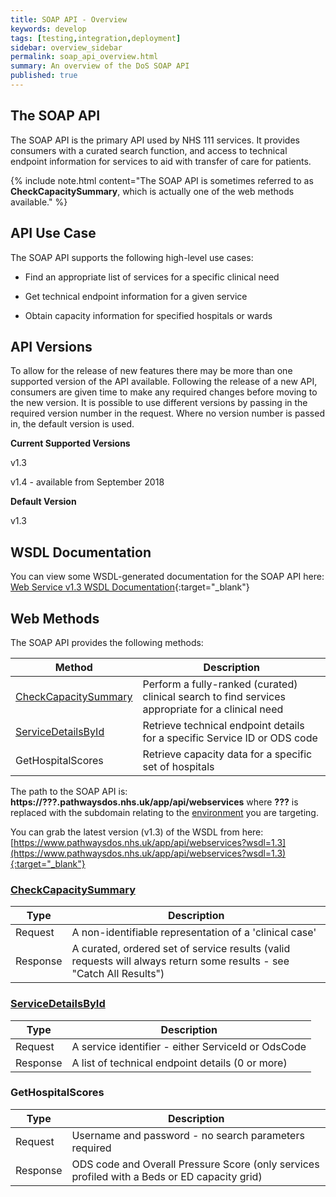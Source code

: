 ```yaml
---
title: SOAP API - Overview
keywords: develop
tags: [testing,integration,deployment]
sidebar: overview_sidebar
permalink: soap_api_overview.html
summary: An overview of the DoS SOAP API
published: true
---
```


## The SOAP API ##

The SOAP API is the primary API used by NHS 111 services. It provides consumers with a curated search function, and access to technical endpoint information for services to aid with transfer of care for patients.

{% include note.html content="The SOAP API is sometimes referred to as **CheckCapacitySummary**, which is actually one of the web methods available." %}

## API Use Case ##

The SOAP API supports the following high-level use cases:

* Find an appropriate list of services for a specific clinical need

* Get technical endpoint information for a given service

* Obtain capacity information for specified hospitals or wards

## API Versions ##

To allow for the release of new features there may be more than one supported version of the API available. Following the release of a new API, consumers are given time to make any required changes before moving to the new version. It is possible to use different versions by passing in the required version number in the request. Where no version number is passed in, the default version is used.

**Current Supported Versions**

v1.3

v1.4 - available from September 2018

**Default Version**

v1.3

## WSDL Documentation ##

You can view some WSDL-generated documentation for the SOAP API here: [Web Service v1.3 WSDL Documentation](/soap_v1-3/){:target="_blank"}


## Web Methods

The SOAP API provides the following methods:

| Method               | Description                                                                             |
|----------------------|-----------------------------------------------------------------------------------------|
| [CheckCapacitySummary](/soap_api_ccs.html) | Perform a fully-ranked (curated) clinical search to find services appropriate for a clinical need |
| [ServiceDetailsById](/soap_api_sdbid.html)   | Retrieve technical endpoint details for a specific Service ID or ODS code               |
| GetHospitalScores  | Retrieve capacity data for a specific set of hospitals | 

The path to the SOAP API is: **https://???.pathwaysdos.nhs.uk/app/api/webservices** where **???** is replaced with the subdomain relating to the [environment](/environments_overview.html) you are targeting.

You can grab the latest version (v1.3) of the WSDL from here: [https://www.pathwaysdos.nhs.uk/app/api/webservices?wsdl=1.3](https://www.pathwaysdos.nhs.uk/app/api/webservices?wsdl=1.3){:target="_blank"}


### [CheckCapacitySummary](/soap_api_ccs.html)

| Type    | Description                                                                                                          |
|---------|----------------------------------------------------------------------------------------------------------------------|
| Request | A non-identifiable representation of a 'clinical case' |
| Response | A curated, ordered set of service results (valid requests will always return some results - see "Catch All Results") |


### [ServiceDetailsById](/soap_api_sdbid.html)
 
| Type    | Description                                                                                                          |
|---------|----------------------------------------------------------------------------------------------------------------------|
| Request | A service identifier - either ServiceId or OdsCode |
| Response | A list of technical endpoint details (0 or more) |


### GetHospitalScores

| Type    | Description                                                                                                          |
|---------|----------------------------------------------------------------------------------------------------------------------|
| Request | Username and password - no search parameters required |
| Response | ODS code and Overall Pressure Score (only services profiled with a Beds or ED capacity grid) |
